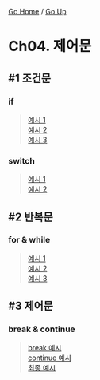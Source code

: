 [Go Home](https://github.com/devJRL/CodeLab-JAVA-Basic#codelab-java-basic) / [Go Up](../..#자바-입문)

# Ch04. 제어문

## #1 조건문

### if

> [예시 1](./Condition_if_1.java#L6)  
> [예시 2](./Condition_if_2.java#L6)  
> [예시 3](./Condition_if_3.java#L6)  

### switch

> [예시 1](./Condition_switch_1.java#L6)  
> [예시 2](./Condition_switch_2.java#L8)  

## #2 반복문

### for & while

> [예시 1](./Loop_for_while_1.java#L6)  
> [예시 2](./Loop_for_while_2.java#L6)  
> [예시 3](./Loop_for_while_3.java#L6)  


## #3 제어문 

### break & continue

> [break 예시](./Use_break.java#L7)   
> [continue 예시](./Use_continue.java#L8)   
> [최종 예시](./Use_example.java#L6)   
